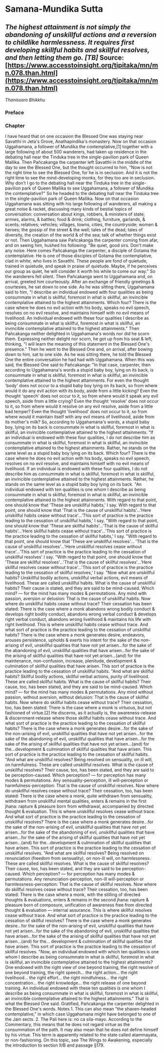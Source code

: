 # Samana-Mundika Sutta
*The highest attainment is not simply the abandoning of unskillful actions and a reversion to childlike harmlessness. It requires first developing skillful habits and skillful resolves, and then letting them go. [TB]*
Source: [https://www.accesstoinsight.org/tipitaka/mn/mn.078.than.html](https://www.accesstoinsight.org/tipitaka/mn/mn.078.than.html)
---
*Thanissaro Bhikkhu*
### Preface
### Chapter
I have heard that on one occasion the Blessed One was staying near Savatthi in Jeta's Grove, Anathapindika's monastery. Now on that occasion Uggahamana, a follower of Mundika the contemplative,[1] together with a large following of about 500 wanderers, had taken up residence in the debating hall near the Tinduka tree in the single-pavilion park of Queen Mallika. Then Pañcakanga the carpenter left Savatthi in the middle of the day to see the Blessed One, but the thought occurred to him, "Now is not the right time to see the Blessed One, for he is in seclusion. And it is not the right time to see the mind-developing monks, for they too are in seclusion. Why don't I go to the debating hall near the Tinduka tree in the single-pavilion park of Queen Mallika to see Uggahamana, a follower of Mundika the contemplative?" So he headed to the debating hall near the Tinduka tree in the single-pavilion park of Queen Mallika.
Now on that occasion Uggahamana was sitting with his large following of wanderers, all making a great noise & racket, discussing many kinds of bestial topics of conversation: conversation about kings, robbers, & ministers of state; armies, alarms, & battles; food & drink; clothing, furniture, garlands, & scents; relatives; vehicles; villages, towns, cities, the countryside; women & heroes; the gossip of the street & the well; tales of the dead; tales of diversity, the creation of the world & of the sea; talk of whether things exist or not. Then Uggahamana saw Pañcakanga the carpenter coming from afar, and on seeing him, hushed his following: "Be quiet, good sirs. Don't make any noise. Here comes Pañcakanga the carpenter, a disciple of Gotama the contemplative. He is one of those disciples of Gotama the contemplative, clad in white, who lives in Savatthi. These people are fond of quietude, trained in quietude, and speak in praise of quietude. Maybe, if he perceives our group as quiet, he will consider it worth his while to come our way." So the wanderers fell silent.
Then Pañcakanga went to Uggahamana and, on arrival, greeted him courteously. After an exchange of friendly greetings & courtesies, he sat down to one side. As he was sitting there, Uggahamana said to him, "I describe an individual endowed with four qualities as being consummate in what is skillful, foremost in what is skillful, an invincible contemplative attained to the highest attainments. Which four? There is the case where he does no evil action with his body, speaks no evil speech, resolves on no evil resolve, and maintains himself with no evil means of livelihood. An individual endowed with these four qualities I describe as being consummate in what is skillful, foremost in what is skillful, an invincible contemplative attained to the highest attainments."
Then Pañcakanga neither delighted in Uggahamana's words nor did he scorn them. Expressing neither delight nor scorn, he got up from his seat & left, thinking, "I will learn the meaning of this statement in the Blessed One's presence."
Then he went to the Blessed One and, on arrival, after bowing down to him, sat to one side. As he was sitting there, he told the Blessed One the entire conversation he had had with Uggahamana.
When this was said, the Blessed One said to Pañcakanga: "In that case, carpenter, then according to Uggahamana's words a stupid baby boy, lying on its back, is consummate in what is skillful, foremost in what is skillful, an invincible contemplative attained to the highest attainments. For even the thought 'body' does not occur to a stupid baby boy lying on its back, so from where would it do any evil action with its body, aside from a little kicking? Even the thought 'speech' does not occur to it, so from where would it speak any evil speech, aside from a little crying? Even the thought 'resolve' does not occur to it, so from where would it resolve on any evil resolve, aside from a little bad temper? Even the thought 'livelihood' does not occur to it, so from where would it maintain itself with any evil means of livelihood, aside from its mother's milk? So, according to Uggahamana's words, a stupid baby boy, lying on its back is consummate in what is skillful, foremost in what is skillful, an invincible contemplative attained to the highest attainments.
"If an individual is endowed with these four qualities, I do not describe him as consummate in what is skillful, foremost in what is skillful, an invincible contemplative attained to the highest attainments. Rather, he stands on the same level as a stupid baby boy lying on its back. Which four? There is the case where he does no evil action with his body, speaks no evil speech, resolves on no evil resolve, and maintains himself with no evil means of livelihood. If an individual is endowed with these four qualities, I do not describe him as consummate in what is skillful, foremost in what is skillful, an invincible contemplative attained to the highest attainments. Rather, he stands on the same level as a stupid baby boy lying on its back.
"An individual endowed with ten qualities is one whom I describe as being consummate in what is skillful, foremost in what is skillful, an invincible contemplative attained to the highest attainments. With regard to that point, one should know that 'These are unskillful habits,' I say. With regard to that point, one should know that 'That is the cause of unskillful habits'...'Here unskillful habits cease without trace'...'This sort of practice is the practice leading to the cessation of unskillful habits,' I say.
"With regard to that point, one should know that 'These are skillful habits'...'That is the cause of skillful habits'...'Here skillful habits cease without trace'...'This sort of practice is the practice leading to the cessation of skillful habits,' I say.
"With regard to that point, one should know that 'These are unskillful resolves'... 'That is the cause of unskillful resolves'...'Here unskillful resolves cease without trace'...'This sort of practice is the practice leading to the cessation of unskillful resolves' I say.
"With regard to that point, one should know that 'These are skillful resolves'...'That is the cause of skillful resolves'...'Here skillful resolves cease without trace'...'This sort of practice is the practice leading to the cessation of skillful resolves,' I say.
"Now what are unskillful habits? Unskillful bodily actions, unskillful verbal actions, evil means of livelihood. These are called unskillful habits. What is the cause of unskillful habits? Their cause is stated, and they are said to be mind-caused. Which mind? — for the mind has many modes & permutations. Any mind with passion, aversion or delusion: That is the cause of unskillful habits. Now where do unskillful habits cease without trace? Their cessation has been stated: There is the case where a monk abandons wrong bodily conduct & develops right bodily conduct, abandons wrong verbal conduct & develops right verbal conduct, abandons wrong livelihood & maintains his life with right livelihood. This is where unskillful habits cease without trace. And what sort of practice is the practice leading to the cessation of unskillful habits? There is the case where a monk generates desire, endeavors, arouses persistence, upholds & exerts his intent for the sake of the non-arising of evil, unskillful qualities that have not yet arisen...for the sake of the abandoning of evil, unskillful qualities that have arisen...for the sake of the arising of skillful qualities that have not yet arisen...(and) for the maintenance, non-confusion, increase, plenitude, development & culmination of skillful qualities that have arisen. This sort of practice is the practice leading to the cessation of unskillful habits.
"And what are skillful habits? Skillful bodily actions, skillful verbal actions, purity of livelihood. These are called skillful habits. What is the cause of skillful habits? Their cause, too, has been stated, and they are said to be mind-caused. Which mind? — for the mind has many modes & permutations. Any mind without passion, without aversion, without delusion: That is the cause of skillful habits. Now where do skillful habits cease without trace? Their cessation, too, has been stated: There is the case where a monk is virtuous, but not fashioned of virtue.[2] He discerns, as it actually is, the awareness-release & discernment-release where those skillful habits cease without trace. And what sort of practice is the practice leading to the cessation of skillful habits? There is the case where a monk generates desire...for the sake of the non-arising of evil, unskillful qualities that have not yet arisen...for the sake of the abandoning of evil, unskillful qualities that have arisen...for the sake of the arising of skillful qualities that have not yet arisen...(and) for the...development & culmination of skillful qualities that have arisen. This sort of practice is the practice leading to the cessation of skillful habits.
"And what are unskillful resolves? Being resolved on sensuality, on ill will, on harmfulness. These are called unskillful resolves. What is the cause of unskillful resolves? Their cause, too, has been stated, and they are said to be perception-caused. Which perception? — for perception has many modes & permutations. Any sensuality-perception, ill will-perception or harmfulness-perception: That is the cause of unskillful resolves. Now where do unskillful resolves cease without trace? Their cessation, too, has been stated: There is the case where a monk, quite withdrawn from sensuality, withdrawn from unskillful mental qualities, enters & remains in the first jhana: rapture & pleasure born from withdrawal, accompanied by directed thought & evaluation. This is where unskillful resolves cease without trace. And what sort of practice is the practice leading to the cessation of unskillful resolves? There is the case where a monk generates desire...for the sake of the non-arising of evil, unskillful qualities that have not yet arisen...for the sake of the abandoning of evil, unskillful qualities that have arisen...for the sake of the arising of skillful qualities that have not yet arisen...(and) for the...development & culmination of skillful qualities that have arisen. This sort of practice is the practice leading to the cessation of unskillful resolves.
"And what are skillful resolves? Being resolved on renunciation (freedom from sensuality), on non-ill will, on harmlessness. These are called skillful resolves. What is the cause of skillful resolves? Their cause, too, has been stated, and they are said to be perception-caused. Which perception? — for perception has many modes & permutations. Any renunciation-perception, non-ill will-perception or harmlessness-perception: That is the cause of skillful resolves. Now where do skillful resolves cease without trace? Their cessation, too, has been stated: There is the case where a monk, with the stilling of directed thoughts & evaluations, enters & remains in the second jhana: rapture & pleasure born of composure, unification of awareness free from directed thought & evaluation — internal assurance. This is where skillful resolves cease without trace. And what sort of practice is the practice leading to the cessation of skillful resolves? There is the case where a monk generates desire...for the sake of the non-arising of evil, unskillful qualities that have not yet arisen...for the sake of the abandoning of evil, unskillful qualities that have arisen...for the sake of the arising of skillful qualities that have not yet arisen...(and) for the... development & culmination of skillful qualities that have arisen. This sort of practice is the practice leading to the cessation of skillful resolves.
"Now, an individual endowed with which ten qualities is one whom I describe as being consummate in what is skillful, foremost in what is skillful, an invincible contemplative attained to the highest attainments? One endowed with the right view of one beyond training, the right resolve of one beyond training, the right speech... the right action... the right livelihood... the right effort... the right mindfulness... the right concentration... the right knowledge... the right release of one beyond training. An individual endowed with these ten qualities is one whom I describe as being consummate in what is skillful, foremost in what is skillful, an invincible contemplative attained to the highest attainments."
That is what the Blessed One said. Gratified, Pañcakanga the carpenter delighted in the Blessed One's words.
Notes
1.
This can also mean "the shaven-headed contemplative," in which case Uggahamana might have belonged to one of the Jain sects.
2.
The Pali here is: no ca sila-mayo. According to the Commentary, this means that he does not regard virtue as the consummation of the path. It may also mean that he does not define himself by his virtue. This term is apparently related to the state called atammayata, or non-fashioning. On this topic, see The Wings to Awakening, especially the introduction to section II/B and passage §179.